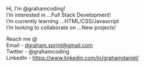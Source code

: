 Hi, I’m @grahamcoding!
<br>
I’m interested in ...Full Stack Development!
<br>
I’m currently learning ...HTML/CSS/Javascript
<br>
I’m looking to collaborate on ...New projects!
<br>

Reach me @
<br>
Email - dgraham.sprint@gmail.com
<br>
Twitter - @grahamcoding
<br>
LinkedIn - https://www.linkedin.com/in/grahamdaniel/

<!---
grahamcoding/grahamcoding is a ✨ special ✨ repository because its `README.md` (this file) appears on your GitHub profile.
You can click the Preview link to take a look at your changes.
--->
